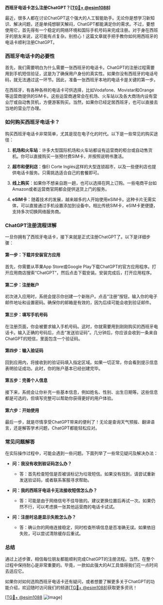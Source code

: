 **西班牙电话卡怎么注册ChatGPT？[[TG💪+ @esim1088](https://t.me/s/esim1088)]**

最近，很多人都在讨论ChatGPT这个强大的人工智能助手。无论你是想学习新知识、解决问题，还是单纯想聊天解闷，ChatGPT都能满足你的需求。不过，要想使用它，首先得有一个稳定的网络环境和国际手机号码来完成注册。对于身在西班牙的朋友来说，这可能有点复杂。别担心！这篇文章就手把手教你如何用西班牙的电话卡顺利注册ChatGPT。

### 西班牙电话卡的必要性

首先，我们需要明白为什么需要一张西班牙的电话卡。ChatGPT的注册过程需要用到手机短信验证，这是为了确保用户身份的真实性。如果你没有西班牙的电话号码，就无法通过这一环节。因此，准备一张西班牙本地的电话卡是关键的第一步。

在西班牙，有各种各样的电话卡可供选择，比如Vodafone、Movistar和Orange等运营商提供的SIM卡。这些运营商通常会在机场、火车站以及各大商场内设有营业厅或自动售货机，方便游客购买。当然，如果你已经定居西班牙，也可以直接去当地的营业厅办理。

### 如何购买西班牙电话卡？

购买西班牙电话卡非常简单，尤其是现在电子化的时代。以下是一些常见的购买途径：

1. **机场和火车站**：许多大型国际机场和火车站都设有运营商的柜台或自动售货机。你可以直接购买一张预付费SIM卡，并按照说明书激活。

2. **超市和便利店**：像El Corte Inglés这样的大型连锁超市，以及一些便利店也提供电话卡服务。只需挑选适合自己的套餐即可。

3. **线上购买**：如果你不想亲自跑一趟，也可以选择在网上订购。一些电商平台如Amazon或者运营商官网都会提供送货上门的服务。

4. **eSIM卡**：随着技术的发展，越来越多的人开始使用eSIM卡。这种卡片无需实体，可以直接通过手机设置添加到设备中。相比传统SIM卡，eSIM卡更便捷，支持多次切换网络服务商。

### ChatGPT注册流程详解

一旦你拥有了西班牙电话卡，接下来就是正式注册ChatGPT了。以下是详细步骤：

#### 第一步：下载并安装官方应用

首先，你需要从苹果App Store或Google Play下载ChatGPT的官方应用程序。打开应用商店搜索“ChatGPT”，然后点击下载安装。安装完成后，打开应用程序。

#### 第二步：注册账户

初次进入应用时，系统会提示你创建一个新账户。点击“注册”按钮，输入你的电子邮件地址和设置密码。确保你的邮箱是有效的，因为后续可能会收到验证邮件。

#### 第三步：填写手机号码

在注册页面，你会被要求输入手机号码。这时，你就需要用到刚刚购买的西班牙电话卡。输入正确的号码后，点击“发送验证码”。几分钟后，你应该会收到一条来自ChatGPT的短信，里面包含一个验证码。

#### 第四步：输入验证码

回到应用内，将接收到的验证码填入指定区域。如果一切正常，你会看到提示信息表明验证成功。此时，你的账户基本已经创建完毕。

#### 第五步：完善个人信息

接下来，系统会让你补充一些基本信息，例如姓名、性别、出生日期等。这些信息都是可选的，但填写完整可以帮助你获得更好的用户体验。

#### 第六步：开始使用

最后一步，就是尽情享受ChatGPT带来的便利了！无论是查询天气预报、翻译语言，还是解答学术问题，ChatGPT都能轻松应对。

### 常见问题解答

在实际操作过程中，可能会遇到一些问题。下面列举了一些常见疑问及解决办法：

- **问：我没有收到验证码怎么办？**
  - 答：首先检查短信是否被误标记为垃圾短信。如果没有找到，请尝试重新发送验证码，或者联系客服寻求帮助。

- **问：我的西班牙电话卡无法接收短信怎么办？**
  - 答：可能是由于网络信号不佳导致的。建议更换位置后再试一次。如果仍然不行，可以考虑换一张其他运营商的电话卡试试。

- **问：注册时总是显示失败怎么办？**
  - 答：确认你的网络连接稳定，同时检查所填信息是否准确无误。如果依旧失败，可以尝试清除缓存后重试。

### 总结

通过上述步骤，相信每位朋友都能顺利完成ChatGPT的注册流程。当然，在整个过程中保持耐心是非常重要的。毕竟，一款如此强大的AI工具值得我们花一点时间去适应它。

如果你对如何选购西班牙电话卡还有疑问，或者想要了解更多关于ChatGPT的功能介绍，欢迎随时访问我们的频道[[TG💪+ @esim1088](https://t.me/s/esim1088)]获取更多资讯！

[[TG💪+ @esim1088](https://t.me/s/esim1088) ![Image](https://i.postimg.cc/4NQfJmqS/Snipaste-2025-05-13-00-14-12.png)]